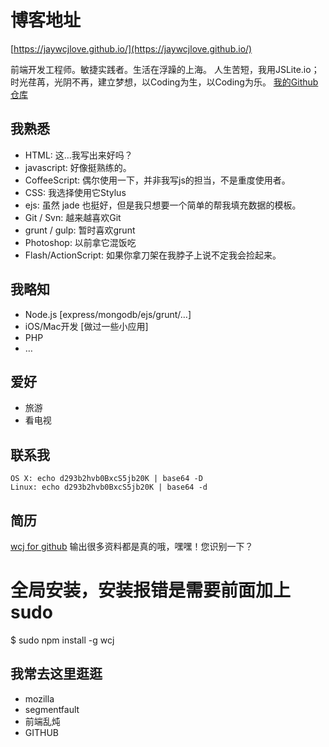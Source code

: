 # 博客地址
[https://jaywcjlove.github.io/](https://jaywcjlove.github.io/)

前端开发工程师。敏捷实践者。生活在浮躁的上海。
人生苦短，我用JSLite.io；时光荏苒，光阴不再，建立梦想，以Coding为生，以Coding为乐。
[我的Github仓库](https://github.com/jaywcjlove)

## 我熟悉

* HTML: 这…我写出来好吗？
* javascript: 好像挺熟练的。
* CoffeeScript: 偶尔使用一下，并非我写js的担当，不是重度使用者。
* CSS: 我选择使用它Stylus
* ejs: 虽然 jade 也挺好，但是我只想要一个简单的帮我填充数据的模板。
* Git / Svn: 越来越喜欢Git
* grunt / gulp: 暂时喜欢grunt
* Photoshop: 以前拿它混饭吃
* Flash/ActionScript: 如果你拿刀架在我脖子上说不定我会捡起来。


## 我略知

* Node.js [express/mongodb/ejs/grunt/…]
* iOS/Mac开发 [做过一些小应用]
* PHP
* …

## 爱好

* 旅游
* 看电视

## 联系我

```
OS X: echo d293b2hvb0BxcS5jb20K | base64 -D
Linux: echo d293b2hvb0BxcS5jb20K | base64 -d
```

## 简历

[wcj for github](https://github.com/jaywcjlove/wcj) 输出很多资料都是真的哦，嘿嘿！您识别一下？

# 全局安装，安装报错是需要前面加上sudo
$ sudo npm install -g wcj

## 我常去这里逛逛

* mozilla
* segmentfault
* 前端乱炖
* GITHUB